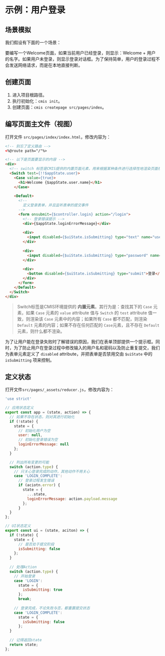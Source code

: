# 示例：用户登录


## 场景模拟

我们假设有下面的一个场景：

要编写一个Welcome页面，如果当前用户已经登录，则显示：Welcome + 用户的名字。如果用户未登录，则显示登录对话框。为了保持简单，用户的登录过程不会发送网络请求，而是在本地直接判断。


## 创建页面

1. 进入项目根路径。
2. 执行初始化：```cmis init```。
3. 创建页面：```cmis createpage src/pages/index```。

## 编写页面主文件（视图）

打开文件 ```src/pages/index/index.html```，修改内容为：

```html
<!-- 别忘了定义路由 -->
<%@route path="/"%>

<!-- 以下是页面要显示的内容 -->
<div>
  <!-- switch 标签是CMIS提供的内置页面元素，用来根据某种条件进行选择性地渲染页面视图 -->
  <Switch test={!!$appState.user}>
    <Case value={true}>
      <h1>Welcome {$appState.user.name}</h1>
    </Case>
    
    <Default>  
      <!--
        定义登录表单，并且监听表单的提交事件
      -->
      <form onsubmit={$controller.login} action="/login">
        <!-- 登录错误提示 -->
        <div>{$appState.loginErrorMessage}</div>
        
        <div>
          <input disabled={$uiState.isSubmitting} type="text" name="username"/>
        </div>
        
        <div>
          <input disabled={$uiState.isSubmitting} type="password" name="password"/>
        </div>
        
        <div>
          <button disabled={$uiState.isSubmitting} type="submit">登录</button>
        </div>
      </form>
    </Default>
  </Switch>
</div>
```

> Switch标签是CMIS环境提供的 **内置元素**。其行为是：查找其下的 ```Case``` 元素，如果 ```Case``` 元素的 ```value``` attribute 值与 ```Switch``` 的 ```test``` attribute 值一致，则渲染该 ```Case``` 元素中的内容；如果所有 ```Case``` 都不匹配，则渲染 ```Default``` 元素的内容；如果不存在任何匹配的 ```Case```元素，且不存在 ```Default``` 元素，则什么都不渲染。

为了让用户能在登录失败时了解错误的原因，我们在表单顶部提供一个提示框。同时，为了防止用户在登录过程中修改输入的用户名和密码以及防止重复提交，我们为表单元素定义了 ```disabled``` attribute，并把表单是否禁用交由 ```$uiState``` 中的 ```isSubmitting``` 项来控制。

## 定义状态

打开文件```src/pages/_assets/reducer.js```，修改内容为：

```javascript
'use strict'

// 应用状态定义
export const app = (state, action) => {
  // 如果不存在状态，则对其进行初始化
  if (!state) {
    state = {
      // 初始化用户为空
      user: null,
      // 初始化登录错误为空
      loginErrorMessage: null
    };
  }

  // 列出所有变更的可能
  switch (action.type) {
    // 只关心登录完成的动作，其他动作不用关心
    case 'LOGIN_COMPLETE':
      // 登录过程发生错误
      if (aciotn.error) {
        state = {
          ...state,
          loginErrorMessage: action.payload.message
        };
      }
  }
};

// UI状态定义
export const ui = (state, aciton) => {
  if (!state) {
    state = {
      // 是否处于提交阶段
      isSubmitting: false
    };
  }
  
  // 处理Action
  switch (action.type) {
    // 开始登录
    case 'LOGIN':
      state = {
        isSubmitting: true
      };
      break;
      
    // 登录完成，不论失败与否，都重置提交状态
    case 'LOGIN_COMPLETE':
      state = {
        isSubmitting: false
      };
  }
  
  // 记得返回state
  return state;
};

```